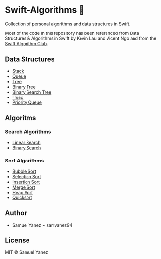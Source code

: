 # Swift-Algorithms 🦑

Collection of personal algorithms and data structures in Swift. 

Most of the code in this repository has been referenced from Data Structures & Algorithms in Swift by Kevin Lau and Vicent Ngo and from the [Swift Algorithm Club](https://github.com/raywenderlich/swift-algorithm-club).

## Data Structures

  * [Stack](https://github.com/samyanez94/Swift-Algorithms/blob/master/Stack.playground/Sources/Stack.swift)
  * [Queue](https://github.com/samyanez94/Swift-Algorithms/blob/master/Queue.playground/Sources/Queue.swift)
  * [Tree](https://github.com/samyanez94/Swift-Algorithms/blob/master/Tree.playground/Sources/TreeNode.swift)
  * [Binary Tree](https://github.com/samyanez94/Swift-Algorithms/blob/master/BinaryTree.playground/Sources/BinaryTreeNode.swift)
  * [Binary Search Tree](https://github.com/samyanez94/Swift-Algorithms/blob/master/BinarySearchTree.playground/Sources/BinarySearchTree.swift)
  * [Heap](https://github.com/samyanez94/Swift-Algorithms/blob/master/Heap.playground/Sources/Heap.swift)
  * [Priority Queue](https://github.com/samyanez94/Swift-Algorithms/blob/master/PriorityQueue.playground/Sources/PriorityQueue.swift)

## Algoritms

### Search Algorithms

  * [Linear Search](https://github.com/samyanez94/Swift-Algorithms/blob/master/LinearSearch.playground/Sources/LinearSearch.swift)
  * [Binary Search](https://github.com/samyanez94/Swift-Algorithms/blob/master/BinarySearch.playground/Sources/BinarySearch.swift)
  
  ### Sort Algorithms
  
  * [Bubble Sort](https://github.com/samyanez94/Swift-Algorithms/blob/master/BubbleSort.playground/Sources/BubbleSort.swift)
  * [Selection Sort](https://github.com/samyanez94/Swift-Algorithms/blob/master/SelectionSort.playground/Sources/SelectionSort.swift)
   * [Insertion Sort](https://github.com/samyanez94/Swift-Algorithms/blob/master/InsertionSort.playground/Sources/InsertionSort.swift)
   * [Merge Sort](https://github.com/samyanez94/Swift-Algorithms/blob/master/MergeSort.playground/Sources/MergeSort.swift)
   * [Heap Sort](https://github.com/samyanez94/Swift-Algorithms/blob/master/HeapSort.playground/Sources/HeapSort.swift)
   * [Quicksort](https://github.com/samyanez94/Swift-Algorithms/blob/master/Quicksort.playground/Sources/Quicksort.swift)
 
## Author

  * Samuel Yanez ~ [samyanez94](https://github.com/samyanez94)

## License

MIT © Samuel Yanez
